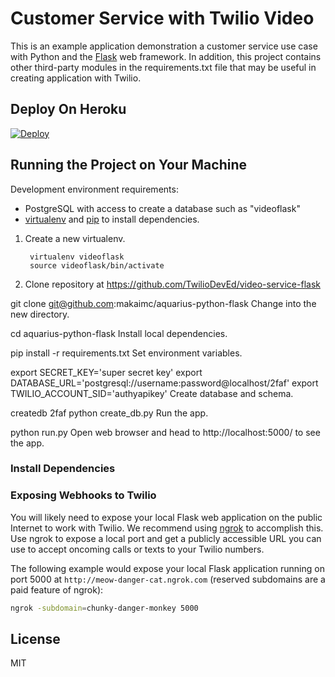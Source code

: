 # Customer Service with Twilio Video

This is an example application demonstration a customer service use case
with Python and the [Flask](http://flask.pocoo.org/) web framework. In
addition, this project contains other third-party modules in the 
requirements.txt file that may be useful in creating application with Twilio.


## Deploy On Heroku
[![Deploy](https://www.herokucdn.com/deploy/button.png)](https://heroku.com/deploy?template=https://github.com/TwilioDevEd/video-service-flask)


## Running the Project on Your Machine
Development environment requirements:

* PostgreSQL with access to create a database such as "videoflask"
* [virtualenv](https://virtualenv.pypa.io/en/latest/) and 
  [pip](http://www.pip-installer.org/en/latest/) to install dependencies.

1. Create a new virtualenv.

        virtualenv videoflask
        source videoflask/bin/activate
    
1. Clone repository at https://github.com/TwilioDevEd/video-service-flask

git clone git@github.com:makaimc/aquarius-python-flask
Change into the new directory.

cd aquarius-python-flask
Install local dependencies.

pip install -r requirements.txt
Set environment variables.

export SECRET_KEY='super secret key'
export DATABASE_URL='postgresql://username:password@localhost/2faf'
export TWILIO_ACCOUNT_SID='authyapikey'
Create database and schema.

createdb 2faf
python create_db.py
Run the app.

python run.py
Open web browser and head to http://localhost:5000/ to see the app.


### Install Dependencies



### Exposing Webhooks to Twilio
You will likely need to expose your local Flask web application on the 
public Internet to work with Twilio. We recommend using 
[ngrok](https://ngrok.com/docs) to accomplish this. Use ngrok to expose 
a local port and get a publicly accessible URL you can use to accept 
oncoming calls or texts to your Twilio numbers.

The following example would expose your local Flask application running on 
port 5000 at `http://meow-danger-cat.ngrok.com` (reserved subdomains 
are a paid feature of ngrok):

```bash
ngrok -subdomain=chunky-danger-monkey 5000
```


## License
MIT
